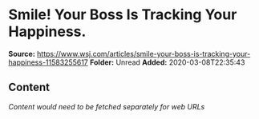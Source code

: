 # Smile! Your Boss Is Tracking Your Happiness.

**Source:** https://www.wsj.com/articles/smile-your-boss-is-tracking-your-happiness-11583255617
**Folder:** Unread
**Added:** 2020-03-08T22:35:43




## Content
*Content would need to be fetched separately for web URLs*
